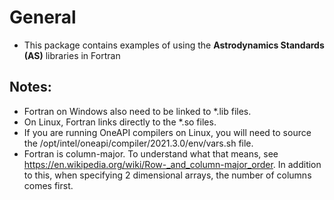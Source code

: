 # General
- This package contains examples of using the **Astrodynamics Standards (AS)** libraries in Fortran

## Notes:
- Fortran on Windows also need to be linked to *.lib files.
- On Linux, Fortran links directly to the *.so files.
- If you are running OneAPI compilers on Linux, you will need to source the /opt/intel/oneapi/compiler/2021.3.0/env/vars.sh file.
- Fortran is column-major.  To understand what that means, see https://en.wikipedia.org/wiki/Row-_and_column-major_order.
  In addition to this, when specifying 2 dimensional arrays, the number of columns comes first.

